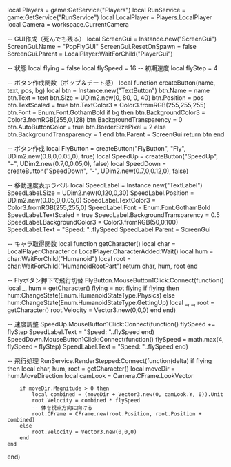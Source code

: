 local Players = game:GetService("Players")
local RunService = game:GetService("RunService")
local LocalPlayer = Players.LocalPlayer
local Camera = workspace.CurrentCamera

-- GUI作成（死んでも残る）
local ScreenGui = Instance.new("ScreenGui")
ScreenGui.Name = "PopFlyGUI"
ScreenGui.ResetOnSpawn = false
ScreenGui.Parent = LocalPlayer:WaitForChild("PlayerGui")

-- 状態
local flying = false
local flySpeed = 16 -- 初期速度
local flyStep = 4

-- ボタン作成関数（ポップ＆チート感）
local function createButton(name, text, pos, bg)
    local btn = Instance.new("TextButton")
    btn.Name = name
    btn.Text = text
    btn.Size = UDim2.new(0, 80, 0, 40)
    btn.Position = pos
    btn.TextScaled = true
    btn.TextColor3 = Color3.fromRGB(255,255,255)
    btn.Font = Enum.Font.GothamBold
    if bg then
        btn.BackgroundColor3 = Color3.fromRGB(255,0,128)
        btn.BackgroundTransparency = 0
        btn.AutoButtonColor = true
        btn.BorderSizePixel = 2
    else
        btn.BackgroundTransparency = 1
    end
    btn.Parent = ScreenGui
    return btn
end

-- ボタン作成
local FlyButton = createButton("FlyButton", "Fly", UDim2.new(0.8,0,0.05,0), true)
local SpeedUp = createButton("SpeedUp", "+", UDim2.new(0.7,0,0.05,0), false)
local SpeedDown = createButton("SpeedDown", "-", UDim2.new(0.7,0,0.12,0), false)

-- 移動速度表示ラベル
local SpeedLabel = Instance.new("TextLabel")
SpeedLabel.Size = UDim2.new(0,120,0,30)
SpeedLabel.Position = UDim2.new(0.05,0,0.05,0)
SpeedLabel.TextColor3 = Color3.fromRGB(255,255,0)
SpeedLabel.Font = Enum.Font.GothamBold
SpeedLabel.TextScaled = true
SpeedLabel.BackgroundTransparency = 0.5
SpeedLabel.BackgroundColor3 = Color3.fromRGB(50,0,100)
SpeedLabel.Text = "Speed: "..flySpeed
SpeedLabel.Parent = ScreenGui

-- キャラ取得関数
local function getCharacter()
    local char = LocalPlayer.Character or LocalPlayer.CharacterAdded:Wait()
    local hum = char:WaitForChild("Humanoid")
    local root = char:WaitForChild("HumanoidRootPart")
    return char, hum, root
end

-- Flyボタン押下で飛行切替
FlyButton.MouseButton1Click:Connect(function()
    local _, hum = getCharacter()
    flying = not flying
    if flying then
        hum:ChangeState(Enum.HumanoidStateType.Physics)
    else
        hum:ChangeState(Enum.HumanoidStateType.GettingUp)
        local _, _, root = getCharacter()
        root.Velocity = Vector3.new(0,0,0)
    end
end)

-- 速度調整
SpeedUp.MouseButton1Click:Connect(function()
    flySpeed += flyStep
    SpeedLabel.Text = "Speed: "..flySpeed
end)
SpeedDown.MouseButton1Click:Connect(function()
    flySpeed = math.max(4, flySpeed - flyStep)
    SpeedLabel.Text = "Speed: "..flySpeed
end)

-- 飛行処理
RunService.RenderStepped:Connect(function(delta)
    if flying then
        local char, hum, root = getCharacter()
        local moveDir = hum.MoveDirection
        local camLook = Camera.CFrame.LookVector

        if moveDir.Magnitude > 0 then
            local combined = (moveDir + Vector3.new(0, camLook.Y, 0)).Unit
            root.Velocity = combined * flySpeed
            -- 体を視点方向に向ける
            root.CFrame = CFrame.new(root.Position, root.Position + combined)
        else
            root.Velocity = Vector3.new(0,0,0)
        end
    end
end)
